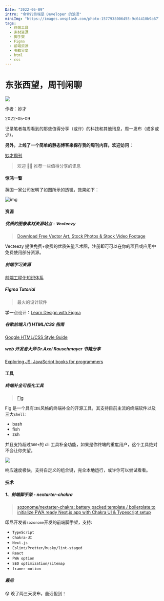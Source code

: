 ```yaml
---
Date: "2022-05-09"
intro: "命令行终端是 Developer 的浪漫"
miniImg: "https://images.unsplash.com/photo-1577938006455-9c04410b9a67?crop=entropy&cs=tinysrgb&fit=max&fm=jpg&ixid=MnwxNjUyNjZ8MHwxfHJhbmRvbXx8fHx8fHx8fDE2NTE1MTE3ODQ&ixlib=rb-1.2.1&q=80&w=400"
tags:
  - 终端工具
  - 素材资源
  - 脚手架
  - Figma
  - 前端资源
  - 书籍分享
  - html
  - css
---
```


# 东张西望，周刊闲聊

![](https://images.unsplash.com/photo-1519052537078-e6302a4968d4?ixlib=rb-1.2.1&ixid=MnwxMjA3fDB8MHxwaG90by1wYWdlfHx8fGVufDB8fHx8&auto=format&fit=crop&w=2070&q=80)

作者：妙才

2022-05-09

记录笔者每周看到的那些值得分享（或许）的科技和其他讯息，周一发布（或多或少）。

**另外，上线了一个简单的静态博客来保存我的周刊内容，欢迎访问：**

[妙才周刊](https://weekly-omega.vercel.app/)

> 欢迎 👏🏻 推荐一些值得分享的讯息

#### 惊鸿一瞥

英国一家公司发明了如图所示的透镜，效果如下：

![img](https://cdn.beekka.com/blogimg/asset/202203/bg2022032408.webp)

#### 资源

##### 优质的图像素材资源站点 - Vecteezy

> [Download Free Vector Art, Stock Photos & Stock Video Footage](https://www.vecteezy.com/)

Vecteezy 提供免费+收费的优质矢量艺术图，注册即可可以在你的项目或应用中免费使用部分资源。

##### 前端学习资源

[前端工程化知识体系](https://q.shanyue.tech/engineering/#%E8%AF%B7%E6%88%91%E5%96%9D%E6%9D%AF%E5%92%96%E5%95%A1)

##### Figma Tutorial

> 最火的设计软件

学一点设计：[Learn Design with Figma](https://www.figma.com/resources/learn-design/getting-started/)

##### 谷歌前端入门 HTML/CSS 指南

[Google HTML/CSS Style Guide](https://google.github.io/styleguide/htmlcssguide.html)

##### web 开发者大师 Dr.Axel Rauschmayer 书籍分享

[Exploring JS: JavaScript books for programmers](https://exploringjs.com/)

#### 工具

##### 终端补全可视化工具

> [Fig](https://fig.io/)

Fig 是一个具有`IDE`风格的终端补全的开源工具，其支持目前主流的终端软件以及三大`shell`:

- bash
- fish
- zsh

并且支持超过`300+`的 cli 工具补全功能，如果是你终端的重度用户，这个工具绝对不会让你失望。

![](https://fig.io/images/slideshow/screenshots/scripts.png)

响应速度极快，支持自定义的组合键，完全本地运行，或许你可以尝试看看。

#### 技术

##### 1、前端脚手架 - nextarter-chakra

> [sozonome/nextarter-chakra: battery packed template / boilerplate to initialize PWA ready Next.js app with Chakra UI & Typescript setup](https://github.com/sozonome/nextarter-chakra)

印尼开发者`sozonome`开发的前端脚手架，支持:

- `TypeScript`
- `Chakra-UI`
- `Next.js`
- `Eslint/Pretter/husky/lint-staged`
- `React`
- `PWA option`
- `SEO optimization/sitemap`
- `framer-motion`

##### 最后

😰 晚了两三天发布，虽迟但到！
